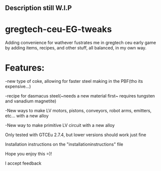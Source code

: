 ## Description still W.I.P
# gregtech-ceu-EG-tweaks
Adding convenience for wathever fustrates me in gregtech ceu early game by adding items, recipes, and other stuff, all balanced, in my own way.
# Features:

-new type of coke, allowing for faster steel making in the PBF(tho its expensive...)

-recipe for dasmacus steel(~needs a new material first~ requires tungsten and vanadium magnetite)

-New ways to make LV motors, pistons, conveyors, robot arms, emitters, etc... with a new alloy

-New way to make primitive LV circuit with a new alloy

Only tested with GTCEu 2.7.4, but lower versions should work just fine

Installation instructions on the "installationinstructions" file

Hope you enjoy this =)!

I accept feedback
